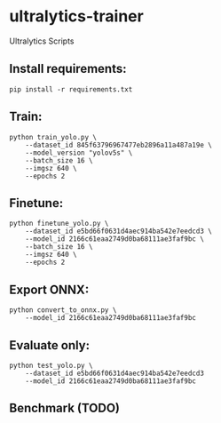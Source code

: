 # ultralytics-trainer
Ultralytics Scripts


## Install requirements: 
```
pip install -r requirements.txt
```


## Train: 
```
python train_yolo.py \
    --dataset_id 845f63796967477eb2896a11a487a19e \
    --model_version "yolov5s" \
    --batch_size 16 \
    --imgsz 640 \
    --epochs 2
```

## Finetune: 
```
python finetune_yolo.py \ 
    --dataset_id e5bd66f0631d4aec914ba542e7eedcd3 \
    --model_id 2166c61eaa2749d0ba68111ae3faf9bc \
    --batch_size 16 \
    --imgsz 640 \
    --epochs 2
```


## Export ONNX: 
```
python convert_to_onnx.py \ 
    --model_id 2166c61eaa2749d0ba68111ae3faf9bc 
```


## Evaluate only: 
```
python test_yolo.py \ 
    --dataset_id e5bd66f0631d4aec914ba542e7eedcd3 
    --model_id 2166c61eaa2749d0ba68111ae3faf9bc
```


## Benchmark (TODO)
```
```